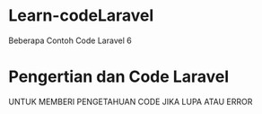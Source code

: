 # Learn-codeLaravel
Beberapa Contoh Code Laravel 6 

# Pengertian dan Code Laravel 
UNTUK MEMBERI PENGETAHUAN CODE JIKA LUPA ATAU ERROR 
